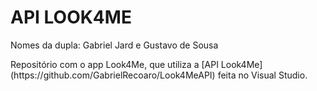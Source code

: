 <h1>API LOOK4ME</h1>  
<p>Nomes da dupla: Gabriel Jard e Gustavo de Sousa</p>  
<p>Repositório com o app Look4Me, que utiliza a [API Look4Me](https://github.com/GabrielRecoaro/Look4MeAPI) feita no Visual Studio.</p>  
